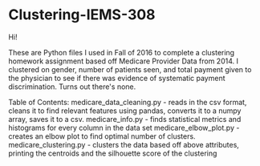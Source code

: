 # Clustering-IEMS-308
Hi!

These are Python files I used in Fall of 2016 to complete a clustering homework assignment based off Medicare Provider Data from 2014.
I clustered on gender, number of patients seen, and total payment given to the physician to see if there was evidence of systematic payment discrimination. Turns out there's none.


Table of Contents:
medicare_data_cleaning.py - reads in the csv format, cleans it to find relevant features using pandas, converts it to a numpy array, saves                             it to a csv.
medicare_info.py -          finds statistical metrics and histograms for every column in the data set
medicare_elbow_plot.py -    creates an elbow plot to find optimal number of clusters.
medicare_clustering.py -    clusters the data based off above attributes, printing the centroids and the silhouette score of the                                       clustering
